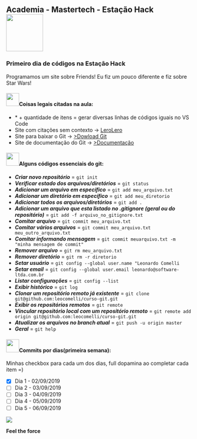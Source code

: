 <nav>
  <h1>Academia - Mastertech - Estação Hack  <img src="https://ftp.mastertech.com.br/Nginx-Fancyindex-Theme/Nginx-Fancyindex-Theme-light/estacao-logo.png"  width="100"  /></h1>
</nav>
  
<h3>Primeiro dia de códigos na Estação Hack </h3>
<p>Programamos um site sobre Friends! Eu fiz um pouco diferente e fiz sobre Star Wars!</p>

<h4><img src="https://media.giphy.com/media/dwDhATtza3TtS/source.gif"  width="35"  />Coisas legais citadas na aula:</h4>

<ul>
  <li> * + quantidade de itens = gerar diversas linhas de códigos iguais no VS Code </li>
  <li> Site com citações sem contexto ->  <a href="https://lerolero.com/" target="_blank">LeroLero</a>
  <li> Site para baixar o Git -> <a href="https://git-scm.com/downloads" target="_blank">>Dowload Git</a> </li>
  <li> Site de documentação do Git -> <a href="https://git-scm.com/doc"target="_blank">>Documentação</a> </li>
</ul>

<h4><img src="https://media.giphy.com/media/dwDhATtza3TtS/source.gif"  width="35"  />Alguns códigos essenciais do git:</h4>


 - **_Criar novo repositório_** = `git init`
 - **_Verificar estado dos arquivos/diretórios_** = `git status`
 - **_Adicionar um arquivo em específico_** = `git add meu_arquivo.txt`
 - **_Adicionar um diretório em específico_** = `git add meu_diretorio`
 - **_Adicionar todos os arquivos/diretórios_** = `git add . `
 - **_Adicionar um arquivo que esta listado no .gitignore (geral ou do repositório)_** = `git add -f arquivo_no_gitignore.txt `
 - **_Comitar arquivo_** = `git commit meu_arquivo.txt` 
 - **_Comitar vários arquivos_** = `git commit meu_arquivo.txt meu_outro_arquivo.txt `
 - **_Comitar informando mensagem_** = `git commit meuarquivo.txt -m "minha mensagem de commit"`
 - **_Remover arquivo_** = `git rm meu_arquivo.txt`
- **_Remover diretório_** = `git rm -r diretorio`
- **_Setar usuário_** = `git config --global user.name "Leonardo Comelli`
- **_Setar email_** = `git config --global user.email leonardo@software-ltda.com.br`
- **_Listar configurações_** = `git config --list`
- **_Exibir histórico_** = `git log`
- **_Clonar um repositório remoto já existente_** = `git clone git@github.com:leocomelli/curso-git.git`
- **_Exibir os repositórios remotos_** = `git remote`
- **_Vincular repositório local com um repositório remoto_** = `git remote add origin git@github.com:leocomelli/curso-git.git`
- **_Atualizar os arquivos no branch atual_** = `git push -u origin master`
- **_Geral_** = `git help`



<h4><img src="https://media.giphy.com/media/dwDhATtza3TtS/source.gif"  width="35"  />Commits por dias(primeira semana):</h4>

Minhas checkbox para cada um dos dias, full dopamina ao completar cada item =)
  
- [x] Dia 1 - 02/09/2019
- [ ] Dia 2 - 03/09/2019
- [ ] Dia 3 - 04/09/2019
- [ ] Dia 4 - 05/09/2019
- [ ] Dia 5 - 06/09/2019

<footer>
 
<img src="https://media.giphy.com/media/rHR8qP1mC5V3G/source.gif"/>
  
<b>Feel the force</b>
  

</footer>
